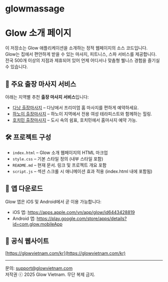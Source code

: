 # glowmassage
# Glow 소개 페이지

이 저장소는 Glow 애플리케이션을 소개하는 정적 웹페이지의 소스 코드입니다.  
Glow는 집에서 편안하게 받을 수 있는 마사지, 피트니스, 스파 서비스를 제공합니다.  
전국 500개 이상의 지점과 제휴되어 있어 언제 어디서나 맞춤형 웰니스 경험을 즐기실 수 있습니다.

## 📌 주요 출장 마사지 서비스

아래는 지역별 추천 **출장 마사지 서비스**입니다:

- [다낭 출장마사지](https://glowvietnam.com/kr/home-massage-da-nang) – 다낭에서 프리미엄 홈 마사지를 편하게 예약하세요.
- [하노이 출장마사지](https://glowvietnam.com/kr/home-massage-hanoi) – 하노이 지역에서 전용 여성 테라피스트와 함께하는 힐링.
- [호치민 출장마사지](https://glowvietnam.com/kr/home-massage-ho-chi-minh) – 도시 속의 쉼표, 호치민에서 홈마사지 예약 가능.

## 🛠️ 프로젝트 구성

- `index.html` – Glow 소개 웹페이지의 HTML 마크업
- `style.css` – 기본 스타일 정의 (내부 스타일 포함)
- `README.md` – 현재 문서. 링크 및 프로젝트 개요 포함
- `script.js` – 섹션 스크롤 시 애니메이션 효과 적용 (index.html 내에 포함됨)

## 📲 앱 다운로드

Glow 앱은 iOS 및 Android에서 곧 이용 가능합니다:

- iOS 앱: https://apps.apple.com/vn/app/glow/id6443428819
- Android 앱: https://play.google.com/store/apps/details?id=com.glow.mobileApp

## 🔗 공식 웹사이트

[https://glowvietnam.com/kr](https://glowvietnam.com/kr)

---

문의: support@glowvietnam.com  
저작권 ⓒ 2025 Glow Vietnam. 무단 복제 금지.

